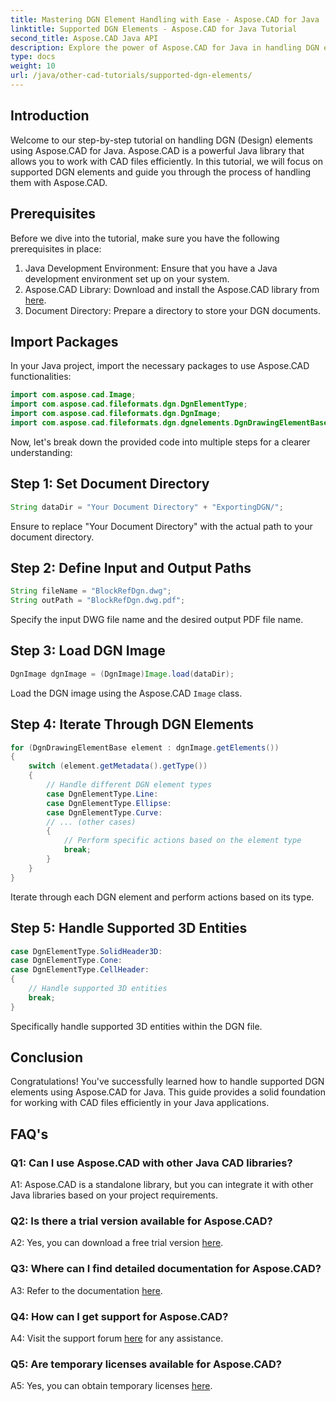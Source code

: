 ```yaml
---
title: Mastering DGN Element Handling with Ease - Aspose.CAD for Java
linktitle: Supported DGN Elements - Aspose.CAD for Java Tutorial
second_title: Aspose.CAD Java API
description: Explore the power of Aspose.CAD for Java in handling DGN elements effortlessly. Our step-by-step guide ensures seamless integration for CAD file processing.
type: docs
weight: 10
url: /java/other-cad-tutorials/supported-dgn-elements/
---
```

## Introduction

Welcome to our step-by-step tutorial on handling DGN (Design) elements using Aspose.CAD for Java. Aspose.CAD is a powerful Java library that allows you to work with CAD files efficiently. In this tutorial, we will focus on supported DGN elements and guide you through the process of handling them with Aspose.CAD.

## Prerequisites

Before we dive into the tutorial, make sure you have the following prerequisites in place:

1. Java Development Environment: Ensure that you have a Java development environment set up on your system.
2. Aspose.CAD Library: Download and install the Aspose.CAD library from [here](https://releases.aspose.com/cad/java/).
3. Document Directory: Prepare a directory to store your DGN documents.

## Import Packages

In your Java project, import the necessary packages to use Aspose.CAD functionalities:

```java
import com.aspose.cad.Image;
import com.aspose.cad.fileformats.dgn.DgnElementType;
import com.aspose.cad.fileformats.dgn.DgnImage;
import com.aspose.cad.fileformats.dgn.dgnelements.DgnDrawingElementBase;
```

Now, let's break down the provided code into multiple steps for a clearer understanding:

## Step 1: Set Document Directory

```java
String dataDir = "Your Document Directory" + "ExportingDGN/";
```

Ensure to replace "Your Document Directory" with the actual path to your document directory.

## Step 2: Define Input and Output Paths

```java
String fileName = "BlockRefDgn.dwg";
String outPath = "BlockRefDgn.dwg.pdf";
```

Specify the input DWG file name and the desired output PDF file name.

## Step 3: Load DGN Image

```java
DgnImage dgnImage = (DgnImage)Image.load(dataDir);
```

Load the DGN image using the Aspose.CAD `Image` class.

## Step 4: Iterate Through DGN Elements

```java
for (DgnDrawingElementBase element : dgnImage.getElements())
{
    switch (element.getMetadata().getType())
    {
        // Handle different DGN element types
        case DgnElementType.Line:
        case DgnElementType.Ellipse:
        case DgnElementType.Curve:
        // ... (other cases)
        {
            // Perform specific actions based on the element type
            break;
        }
    }
}
```

Iterate through each DGN element and perform actions based on its type.

## Step 5: Handle Supported 3D Entities

```java
case DgnElementType.SolidHeader3D:
case DgnElementType.Cone:
case DgnElementType.CellHeader:
{
    // Handle supported 3D entities
    break;
}
```

Specifically handle supported 3D entities within the DGN file.

## Conclusion

Congratulations! You've successfully learned how to handle supported DGN elements using Aspose.CAD for Java. This guide provides a solid foundation for working with CAD files efficiently in your Java applications.

## FAQ's

### Q1: Can I use Aspose.CAD with other Java CAD libraries?

A1: Aspose.CAD is a standalone library, but you can integrate it with other Java libraries based on your project requirements.

### Q2: Is there a trial version available for Aspose.CAD?

A2: Yes, you can download a free trial version [here](https://releases.aspose.com/).

### Q3: Where can I find detailed documentation for Aspose.CAD?

A3: Refer to the documentation [here](https://reference.aspose.com/cad/java/).

### Q4: How can I get support for Aspose.CAD?

A4: Visit the support forum [here](https://forum.aspose.com/c/cad/19) for any assistance.

### Q5: Are temporary licenses available for Aspose.CAD?

A5: Yes, you can obtain temporary licenses [here](https://purchase.aspose.com/temporary-license/).
